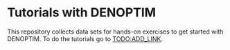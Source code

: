 # Tutorials with DENOPTIM

This repository collects data sets for hands-on exercises to get started with DENOPTIM.
To do the tutorials go to [TODO:ADD_LINK]().

 
